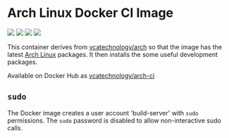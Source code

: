 # Arch Linux Docker CI Image

[![](https://images.microbadger.com/badges/image/vcatechnology/arch-ci.svg)](http://microbadger.com/images/vcatechnology/arch-ci "Image Layers") [![](https://images.microbadger.com/badges/version/vcatechnology/arch-ci.svg)](http://microbadger.com/images/vcatechnology/arch-ci "Image Version") [![](https://images.microbadger.com/badges/license/vcatechnology/arch-ci.svg)](https://microbadger.com/images/vcatechnology/arch-ci "Image License")  [![](https://images.microbadger.com/badges/commit/vcatechnology/arch-ci.svg)](https://github.com/vcatechnology/docker-arch-ci "Image Commit")

This container derives from
[vcatechnology/arch](https://hub.docker.com/r/vcatechnology/arch) so that the
image has the latest [Arch Linux](https://www.archlinux.org/) packages. It then
installs the some useful development packages.

Available on Docker Hub as [vcatechnology/arch-ci](https://hub.docker.com/r/vcatechnology/arch-ci/)

## `sudo`

The Docker image creates a user account 'build-server' with `sudo` permissions. The `sudo` password
is disabled to allow non-interactive sudo calls.
